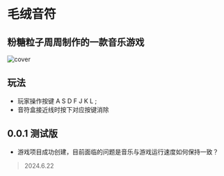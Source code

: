 # 毛绒音符
## 粉糖粒子周周制作的一款音乐游戏
![cover](https://github.com/ZhouZhou1235/FurMusicNotes/assets/151345772/e9196984-e271-491d-9cb7-5544fbe3f55a)

## 玩法
- 玩家操作按键 A S D F J K L ;
- 音符盒接近线时按下对应按键消除

## 0.0.1 测试版
- 游戏项目成功创建，目前面临的问题是音乐与游戏运行速度如何保持一致？
> 2024.6.22
